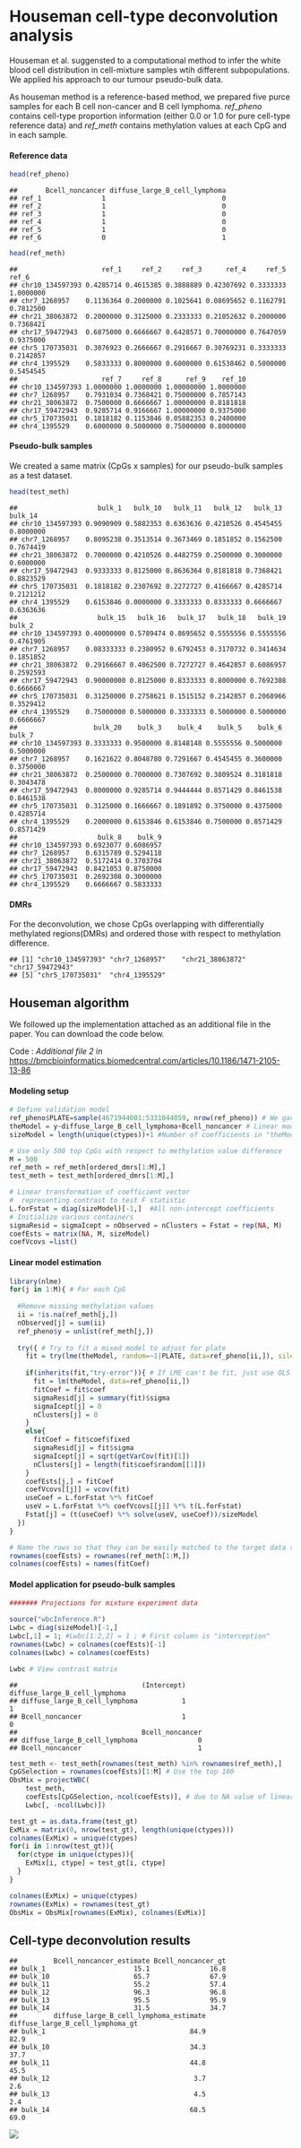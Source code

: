 Houseman cell-type deconvolution analysis
================

Houseman et al. suggensted to a computational method to infer the white
blood cell distribution in cell-mixture samples wtih different
subpopulations. We applied his approach to our tumour pseudo-bulk data.

As houseman method is a reference-based method, we prepared five purce
samples for each B cell non-cancer and B cell lymphoma. *ref\_pheno*
contains cell-type proportion information (either 0.0 or 1.0 for pure
cell-type reference data) and *ref\_meth* contains methylation values at
each CpG and in each sample.

#### Reference data

``` r
head(ref_pheno)
```

    ##       Bcell_noncancer diffuse_large_B_cell_lymphoma
    ## ref_1               1                             0
    ## ref_2               1                             0
    ## ref_3               1                             0
    ## ref_4               1                             0
    ## ref_5               1                             0
    ## ref_6               0                             1

``` r
head(ref_meth)
```

    ##                     ref_1     ref_2     ref_3      ref_4     ref_5     ref_6
    ## chr10_134597393 0.4285714 0.4615385 0.3888889 0.42307692 0.3333333 1.0000000
    ## chr7_1268957    0.1136364 0.2000000 0.1025641 0.08695652 0.1162791 0.7812500
    ## chr21_38063872  0.2000000 0.3125000 0.2333333 0.21052632 0.2000000 0.7368421
    ## chr17_59472943  0.6875000 0.6666667 0.6428571 0.70000000 0.7647059 0.9375000
    ## chr5_170735031  0.3076923 0.2666667 0.2916667 0.30769231 0.3333333 0.2142857
    ## chr4_1395529    0.5833333 0.8000000 0.6000000 0.61538462 0.5000000 0.5454545
    ##                     ref_7     ref_8      ref_9    ref_10
    ## chr10_134597393 1.0000000 1.0000000 1.00000000 1.0000000
    ## chr7_1268957    0.7931034 0.7368421 0.75000000 0.7857143
    ## chr21_38063872  0.7500000 0.6666667 1.00000000 0.8181818
    ## chr17_59472943  0.9285714 0.9166667 1.00000000 0.9375000
    ## chr5_170735031  0.1818182 0.1153846 0.05882353 0.2400000
    ## chr4_1395529    0.6000000 0.5000000 0.75000000 0.8000000

#### Pseudo-bulk samples

We created a same matrix (CpGs x samples) for our pseudo-bulk samples as
a test
    dataset.

``` r
head(test_meth)
```

    ##                    bulk_1   bulk_10   bulk_11   bulk_12   bulk_13   bulk_14
    ## chr10_134597393 0.9090909 0.5882353 0.6363636 0.4210526 0.4545455 0.8000000
    ## chr7_1268957    0.8095238 0.3513514 0.3673469 0.1851852 0.1562500 0.7674419
    ## chr21_38063872  0.7000000 0.4210526 0.4482759 0.2500000 0.3000000 0.6000000
    ## chr17_59472943  0.9333333 0.8125000 0.8636364 0.8181818 0.7368421 0.8823529
    ## chr5_170735031  0.1818182 0.2307692 0.2272727 0.4166667 0.4285714 0.2121212
    ## chr4_1395529    0.6153846 0.0000000 0.3333333 0.8333333 0.6666667 0.6363636
    ##                    bulk_15   bulk_16   bulk_17   bulk_18   bulk_19    bulk_2
    ## chr10_134597393 0.40000000 0.5789474 0.8695652 0.5555556 0.5555556 0.4761905
    ## chr7_1268957    0.08333333 0.2380952 0.6792453 0.3170732 0.3414634 0.1851852
    ## chr21_38063872  0.29166667 0.4062500 0.7272727 0.4642857 0.6086957 0.2592593
    ## chr17_59472943  0.90000000 0.8125000 0.8333333 0.8000000 0.7692308 0.6666667
    ## chr5_170735031  0.31250000 0.2758621 0.1515152 0.2142857 0.2068966 0.3529412
    ## chr4_1395529    0.75000000 0.5000000 0.3333333 0.5000000 0.5000000 0.6666667
    ##                   bulk_20    bulk_3    bulk_4    bulk_5    bulk_6    bulk_7
    ## chr10_134597393 0.3333333 0.9500000 0.8148148 0.5555556 0.5000000 0.5000000
    ## chr7_1268957    0.1621622 0.8048780 0.7291667 0.4545455 0.3600000 0.3750000
    ## chr21_38063872  0.2500000 0.7000000 0.7307692 0.3809524 0.3181818 0.3043478
    ## chr17_59472943  0.8000000 0.9285714 0.9444444 0.8571429 0.8461538 0.8461538
    ## chr5_170735031  0.3125000 0.1666667 0.1891892 0.3750000 0.4375000 0.4285714
    ## chr4_1395529    0.2000000 0.6153846 0.6153846 0.7500000 0.8571429 0.8571429
    ##                    bulk_8    bulk_9
    ## chr10_134597393 0.6923077 0.6086957
    ## chr7_1268957    0.6315789 0.5294118
    ## chr21_38063872  0.5172414 0.3703704
    ## chr17_59472943  0.8421053 0.8750000
    ## chr5_170735031  0.2692308 0.3000000
    ## chr4_1395529    0.6666667 0.5833333

#### DMRs

For the deconvolution, we chose CpGs overlapping with differentially
methylated regions(DMRs) and ordered those with respect to methylation
difference.

    ## [1] "chr10_134597393" "chr7_1268957"    "chr21_38063872"  "chr17_59472943" 
    ## [5] "chr5_170735031"  "chr4_1395529"

## Houseman algorithm

We followed up the implementation attached as an additional file in the
paper. You can download the code below.

Code : *Additional file 2* in
<a href="url">https://bmcbioinformatics.biomedcentral.com/articles/10.1186/1471-2105-13-86</a>

#### Modeling setup

``` r
# Define validation model
ref_pheno$PLATE=sample(4671944001:5331044059, nrow(ref_pheno)) # We gave randome numbers for PLATE 
theModel = y~diffuse_large_B_cell_lymphoma+Bcell_noncancer # Linear model for our samples 
sizeModel = length(unique(ctypes))+1 #Number of coefficients in "theModel"

# Use only 500 top CpGs with respect to methylation value difference 
M = 500 
ref_meth = ref_meth[ordered_dmrs[1:M],] 
test_meth = test_meth[ordered_dmrs[1:M],]

# Linear transformation of coefficient vector
#  representing contrast to test F statistic
L.forFstat = diag(sizeModel)[-1,]  #All non-intercept coefficients
# Initialize various containers
sigmaResid = sigmaIcept = nObserved = nClusters = Fstat = rep(NA, M)
coefEsts = matrix(NA, M, sizeModel)
coefVcovs =list()
```

#### Linear model estimation

``` r
library(nlme)
for(j in 1:M){ # For each CpG
  
  #Remove missing methylation values
  ii = !is.na(ref_meth[j,])
  nObserved[j] = sum(ii)
  ref_pheno$y = unlist(ref_meth[j,])
  
  try({ # Try to fit a mixed model to adjust for plate
    fit = try(lme(theModel, random=~1|PLATE, data=ref_pheno[ii,]), silent = T)
    
    if(inherits(fit,"try-error")){ # If LME can't be fit, just use OLS
      fit = lm(theModel, data=ref_pheno[ii,])
      fitCoef = fit$coef
      sigmaResid[j] = summary(fit)$sigma
      sigmaIcept[j] = 0
      nClusters[j] = 0
    }
    else{  
      fitCoef = fit$coef$fixed
      sigmaResid[j] = fit$sigma
      sigmaIcept[j] = sqrt(getVarCov(fit)[1])
      nClusters[j] = length(fit$coef$random[[1]])
    }
    coefEsts[j,] = fitCoef
    coefVcovs[[j]] = vcov(fit)
    useCoef = L.forFstat %*% fitCoef
    useV = L.forFstat %*% coefVcovs[[j]] %*% t(L.forFstat)
    Fstat[j] = (t(useCoef) %*% solve(useV, useCoef))/sizeModel
  })
}

# Name the rows so that they can be easily matched to the target data set
rownames(coefEsts) = rownames(ref_meth[1:M,]) 
colnames(coefEsts) = names(fitCoef)
```

#### Model application for pseudo-bulk samples

``` r
####### Projections for mixture experiment data

source("wbcInference.R")
Lwbc = diag(sizeModel)[-1,] 
Lwbc[,1] = 1; #Lwbc[1:2,2] = 1 ; # First column is "interception"
rownames(Lwbc) = colnames(coefEsts)[-1]
colnames(Lwbc) = colnames(coefEsts)

Lwbc # View contrast matrix
```

    ##                               (Intercept) diffuse_large_B_cell_lymphoma
    ## diffuse_large_B_cell_lymphoma           1                             1
    ## Bcell_noncancer                         1                             0
    ##                               Bcell_noncancer
    ## diffuse_large_B_cell_lymphoma               0
    ## Bcell_noncancer                             1

``` r
test_meth <- test_meth[rownames(test_meth) %in% rownames(ref_meth),]
CpGSelection = rownames(coefEsts)[1:M] # Use the top 100
ObsMix = projectWBC(
    test_meth,
    coefEsts[CpGSelection,-ncol(coefEsts)], # due to NA value of linear model 
    Lwbc[, -ncol(Lwbc)])

test_gt = as.data.frame(test_gt)
ExMix = matrix(0, nrow(test_gt), length(unique(ctypes)))
colnames(ExMix) = unique(ctypes)
for(i in 1:nrow(test_gt)){
  for(ctype in unique(ctypes)){
    ExMix[i, ctype] = test_gt[i, ctype]
  }
}

colnames(ExMix) = unique(ctypes)
rownames(ExMix) = rownames(test_gt)
ObsMix = ObsMix[rownames(ExMix), colnames(ExMix)]
```

## Cell-type deconvolution results

    ##         Bcell_noncancer_estimate Bcell_noncancer_gt
    ## bulk_1                      15.1               16.8
    ## bulk_10                     65.7               67.9
    ## bulk_11                     55.2               57.4
    ## bulk_12                     96.3               96.8
    ## bulk_13                     95.5               95.9
    ## bulk_14                     31.5               34.7
    ##         diffuse_large_B_cell_lymphoma_estimate diffuse_large_B_cell_lymphoma_gt
    ## bulk_1                                    84.9                             82.9
    ## bulk_10                                   34.3                             37.7
    ## bulk_11                                   44.8                             45.5
    ## bulk_12                                    3.7                              2.6
    ## bulk_13                                    4.5                              2.4
    ## bulk_14                                   68.5                             69.0

![](figure/houseman_res.png)<!-- -->
